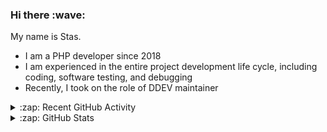 <h3>Hi there :wave:</h3>

My name is Stas.

- I am a PHP developer since 2018
- I am experienced in the entire project development life cycle, including coding, software testing, and debugging
- Recently, I took on the role of DDEV maintainer

<details>
  <summary>:zap: Recent GitHub Activity</summary>

<!--RECENT_ACTIVITY:start-->
1. ❗️ Opened issue [#5949](https://github.com/ddev/ddev/issues/5949) in [ddev/ddev](https://github.com/ddev/ddev)<br>
2. 👍 Approved [#5753](https://github.com/ddev/ddev/pull/5753#pullrequestreview-1925562425) in [ddev/ddev](https://github.com/ddev/ddev)<br>
3. ⬆️ Pushed 5 commit(s) to [stasadev/ddev](https://github.com/stasadev/ddev)<br>
4. ❌ Closed PR [#5943](https://github.com/ddev/ddev/pull/5943) in [ddev/ddev](https://github.com/ddev/ddev)<br>
5. 👍 Approved [#5938](https://github.com/ddev/ddev/pull/5938#pullrequestreview-1922648324) in [ddev/ddev](https://github.com/ddev/ddev)<br>
6. ⬆️ Pushed 6 commit(s) to [mmikkel/ddev](https://github.com/mmikkel/ddev)<br>
7. 💪 Opened PR [#5943](https://github.com/ddev/ddev/pull/5943) in [ddev/ddev](https://github.com/ddev/ddev)<br>
8. ⬆️ Pushed 3 commit(s) to [stasadev/ddev](https://github.com/stasadev/ddev)<br>
9. ⬆️ Pushed 1 commit(s) to [stasadev/ddev](https://github.com/stasadev/ddev)<br>
10. ⬆️ Pushed 1 commit(s) to [stasadev/ddev](https://github.com/stasadev/ddev)<br>
<!--RECENT_ACTIVITY:end-->

</details>

<details>
  <summary>:zap: GitHub Stats</summary>

  <picture>
    <source
      srcset="https://github-readme-stats.vercel.app/api?username=stasadev&show_icons=true&count_private=true&include_all_commits=true&hide_border=true&theme=tokyonight"
      media="(prefers-color-scheme: dark)"
    />
    <source
      srcset="https://github-readme-stats.vercel.app/api?username=stasadev&show_icons=true&count_private=true&include_all_commits=true&hide_border=true"
      media="(prefers-color-scheme: light), (prefers-color-scheme: no-preference)"
    />
    <img src="https://github-readme-stats.vercel.app/api?username=stasadev&show_icons=true&count_private=true&include_all_commits=true&hide_border=true" />
  </picture>

</details>
